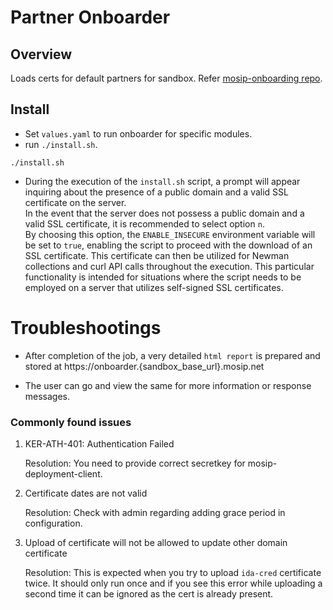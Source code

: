 # Partner Onboarder

## Overview
Loads certs for default partners for sandbox. Refer [mosip-onboarding repo](https://github.com/mosip/mosip-onboarding).

## Install 
* Set `values.yaml` to run onboarder for specific modules.
* run `./install.sh`.
```
./install.sh
```
* During the execution of the `install.sh` script, a prompt will appear inquiring about the presence of a public domain and a valid SSL certificate on the server. <br>
  In the event that the server does not possess a public domain and a valid SSL certificate, it is recommended to select option `n`. <br>
  By choosing this option, the `ENABLE_INSECURE` environment variable will be set to `true`, enabling the script to proceed with the download of an SSL certificate.
  This certificate can then be utilized for Newman collections and curl API calls throughout the execution.
  This particular functionality is intended for situations where the script needs to be employed on a server that utilizes self-signed SSL certificates.

# Troubleshootings

* After completion of the job, a very detailed `html report` is prepared and stored at https://onboarder.{sandbox_base_url}.mosip.net

* The user can go and view the same for more information or response messages.

### Commonly found issues 

 1. KER-ATH-401: Authentication Failed
 
    Resolution: You need to provide correct secretkey for mosip-deployment-client.
 
 2. Certificate dates are not valid

    Resolution: Check with admin regarding adding grace period in configuration.
 
 3. Upload of certificate will not be allowed to update other domain certificate
 
    Resolution: This is expected when you try to upload `ida-cred` certificate twice. It should only run once and if you see this error while uploading a second      time it can be ignored as the cert is already present.



